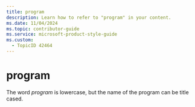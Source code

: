 ```yaml
---
title: program
description: Learn how to refer to "program" in your content.
ms.date: 11/04/2024
ms.topic: contributor-guide
ms.service: microsoft-product-style-guide
ms.custom:
  - TopicID 42464
---
```



# program

The word *program* is lowercase, but the name of the program can be title cased.


